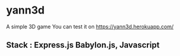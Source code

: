 # yann3d
 A simple 3D game
 You can test it on https://yann3d.herokuapp.com/
 ## Stack : Express.js Babylon.js, Javascript

